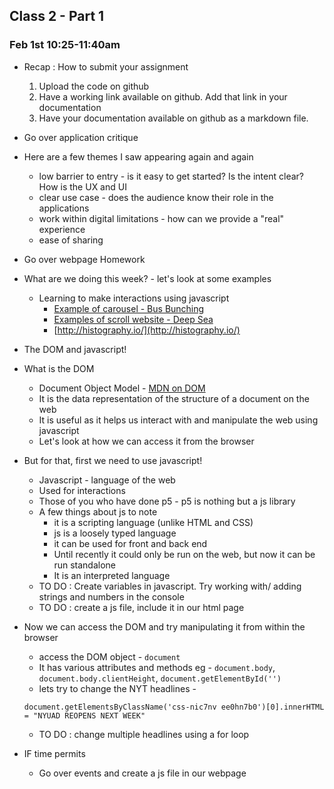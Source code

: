 ## Class 2 - Part 1
### Feb 1st 10:25-11:40am

* Recap : How to submit your assignment
  1. Upload the code on github
  2. Have a working link available on github. Add that link in your documentation
  3. Have your documentation available on github as a markdown file.  

* Go over application critique 
* Here are a few themes I saw appearing again and again
  * low barrier to entry - is it easy to get started? Is the intent clear? How is the UX and UI
  * clear use case - does the audience know their role in the applications 
  * work within digital limitations - how can we provide a "real" experience
  * ease of sharing

* Go over webpage Homework

* What are we doing this week? - let's look at some examples
  * Learning to make interactions using javascript
    * [Example of carousel - Bus Bunching](https://interactive.wbez.org/curiouscity/bus-bunching/)
    * [Examples of scroll website - Deep Sea](https://neal.fun/deep-sea/)
    * [http://histography.io/](http://histography.io/) 

* The DOM and javascript!
* What is the DOM
  *  Document Object Model - [MDN on DOM](https://developer.mozilla.org/en-US/docs/Web/API/Document_Object_Model/Introduction)
  *  It is the data representation of the structure of a document on the web
  *  It is useful as it helps us interact with and manipulate the web using javascript
  *  Let's look at how we can access it from the browser

* But for that, first we need to use javascript!
  * Javascript - language of the web
  * Used for interactions
  * Those of you who have done p5 - p5 is nothing but a js library
  * A few things about js to note
    * it is a scripting language (unlike HTML and CSS)
    * js is a loosely typed language
    * it can be used for front and back end
    * Until recently it could only be run on the web, but now it can be run standalone
    * It is an interpreted language
  * TO DO : Create variables in javascript. Try working with/ adding strings and numbers in the console
  * TO DO : create a js file, include it in our html page

* Now we can access the DOM and try manipulating it from within the browser
  * access the DOM object - `document`
  * It has various attributes and methods eg - `document.body`, `document.body.clientHeight`, `document.getElementById('')`
  * lets try to change the NYT headlines - 
  ```
  document.getElementsByClassName('css-nic7nv ee0hn7b0')[0].innerHTML = "NYUAD REOPENS NEXT WEEK"
  ```
  * TO DO : change multiple headlines using a for loop

* IF time permits
  * Go over events and create a js file in our webpage
